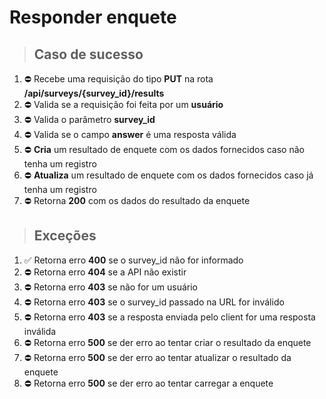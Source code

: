 # Responder enquete

> ## Caso de sucesso

1. ⛔ Recebe uma requisição do tipo **PUT** na rota **/api/surveys/{survey_id}/results**
2. ⛔ Valida se a requisição foi feita por um **usuário**
3. ⛔ Valida o parâmetro **survey_id**
4. ⛔ Valida se o campo **answer** é uma resposta válida
5. ⛔ **Cria** um resultado de enquete com os dados fornecidos caso não tenha um registro
6. ⛔ **Atualiza** um resultado de enquete com os dados fornecidos caso já tenha um registro
7. ⛔ Retorna **200** com os dados do resultado da enquete

> ## Exceções
1. ✅ Retorna erro **400** se o survey_id não for informado
2. ⛔ Retorna erro **404** se a API não existir
3. ⛔ Retorna erro **403** se não for um usuário
4. ⛔ Retorna erro **403** se o survey_id passado na URL for inválido
5. ⛔ Retorna erro **403** se a resposta enviada pelo client for uma resposta inválida
6. ⛔ Retorna erro **500** se der erro ao tentar criar o resultado da enquete
7. ⛔ Retorna erro **500** se der erro ao tentar atualizar o resultado da enquete
8. ⛔ Retorna erro **500** se der erro ao tentar carregar a enquete
